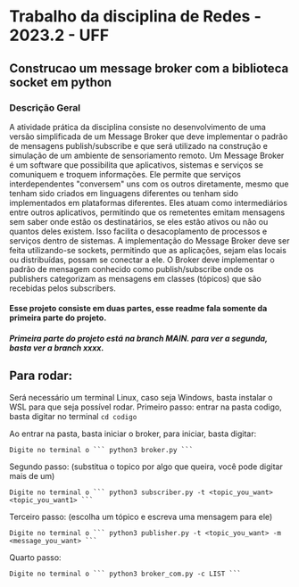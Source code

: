 # Trabalho da disciplina de Redes - 2023.2 - UFF

## Construcao um message broker com a biblioteca socket em python

### Descrição Geral


A atividade prática da disciplina consiste no desenvolvimento de uma versão simplificada de um Message Broker que deve implementar o padrão de mensagens publish/subscribe e que será utilizado na construção e simulação de um ambiente de sensoriamento remoto.
Um Message Broker é um software que possibilita que aplicativos, sistemas e serviços se comuniquem e troquem informações. Ele permite que serviços interdependentes "conversem" uns com os outros diretamente, mesmo que tenham sido criados em linguagens diferentes ou tenham sido implementados em plataformas diferentes. Eles atuam como intermediários entre outros aplicativos, permitindo que os remetentes emitam mensagens sem saber onde estão os destinatários, se eles estão ativos ou não ou quantos deles existem. Isso facilita o desacoplamento de processos e serviços dentro de sistemas.
A implementação do Message Broker deve ser feita utilizando-se sockets, permitindo que as aplicações, sejam elas locais ou distribuídas, possam se conectar a ele. O Broker deve implementar o padrão de mensagem conhecido como publish/subscribe onde os publishers categorizam as mensagens em classes (tópicos) que são recebidas pelos subscribers.

#### Esse projeto consiste em duas partes, esse readme fala somente da primeira parte do projeto. 

##### Primeira parte do projeto está na branch MAIN. para ver a segunda, basta ver a branch xxxx.


## Para rodar:

Será necessário um terminal Linux, caso seja Windows, basta instalar o WSL para que seja possível rodar.
Primeiro passo: entrar na pasta codigo, basta digitar no terminal ```cd codigo``` 


Ao entrar na pasta, basta iniciar o broker, para iniciar, basta digitar:


    Digite no terminal o ``` python3 broker.py ```

Segundo passo: (substitua o topico por algo que queira, você pode digitar mais de um)


    Digite no terminal o ``` python3 subscriber.py -t <topic_you_want> <topic_you_want1> ```

Terceiro passo: (escolha um tópico e escreva uma mensagem para ele)


    Digite no terminal o ``` python3 publisher.py -t <topic_you_want> -m <message_you_want> ```

Quarto passo:


    Digite no terminal o ``` python3 broker_com.py -c LIST ```

